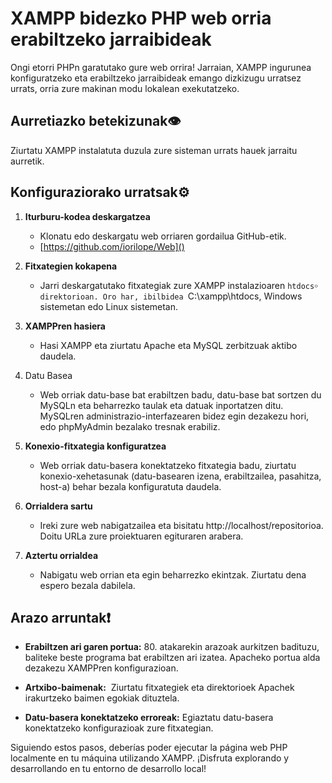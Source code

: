 #   XAMPP bidezko PHP web orria erabiltzeko jarraibideak

Ongi etorri PHPn garatutako gure web orrira! Jarraian, XAMPP ingurunea konfiguratzeko eta erabiltzeko jarraibideak emango dizkizugu urratsez urrats, orria zure makinan modu lokalean exekutatzeko.

## Aurretiazko betekizunak👁

Ziurtatu XAMPP instalatuta duzula zure sisteman urrats hauek jarraitu aurretik.

## Konfiguraziorako urratsak⚙

1. **Iturburu-kodea deskargatzea**
    
    - Klonatu edo deskargatu web orriaren gordailua GitHub-etik.
    - [https://github.com/iorilope/Web]()
      
2. **Fitxategien kokapena**
    
    - Jarri deskargatutako fitxategiak zure XAMPP instalazioaren `htdocs￮ direktorioan. Oro har, ibilbidea `C:\xampp\htdocs, Windows sistemetan edo Linux sistemetan.
3. **XAMPPren hasiera**
    
    - Hasi XAMPP eta ziurtatu Apache eta MySQL zerbitzuak aktibo daudela.
4. Datu Basea
    
    - Web orriak datu-base bat erabiltzen badu, datu-base bat sortzen du MySQLn eta beharrezko taulak eta datuak inportatzen ditu. MySQLren administrazio-interfazearen bidez egin dezakezu hori, edo phpMyAdmin bezalako tresnak erabiliz.
5. **Konexio-fitxategia konfiguratzea**
    
    - Web orriak datu-basera konektatzeko fitxategia badu, ziurtatu konexio-xehetasunak (datu-basearen izena, erabiltzailea, pasahitza, host-a) behar bezala konfiguratuta daudela.
6. **Orrialdera sartu**
    
    - Ireki zure web nabigatzailea eta bisitatu http://localhost/repositorioa. Doitu URLa zure proiektuaren egituraren arabera.
7. **Aztertu orrialdea**
    
    - Nabigatu web orrian eta egin beharrezko ekintzak. Ziurtatu dena espero bezala dabilela.

## Arazo arruntak❗

- **Erabiltzen ari garen portua:** 80. atakarekin arazoak aurkitzen badituzu, baliteke beste programa bat erabiltzen ari izatea. Apacheko portua alda dezakezu XAMPPren konfigurazioan.
    
- **Artxibo-baimenak:**  Ziurtatu fitxategiek eta direktorioek Apachek irakurtzeko baimen egokiak dituztela.
    
- **Datu-basera konektatzeko erroreak:** Egiaztatu datu-basera konektatzeko konfigurazioak zure fitxategian.
    

Siguiendo estos pasos, deberías poder ejecutar la página web PHP localmente en tu máquina utilizando XAMPP. ¡Disfruta explorando y desarrollando en tu entorno de desarrollo local!